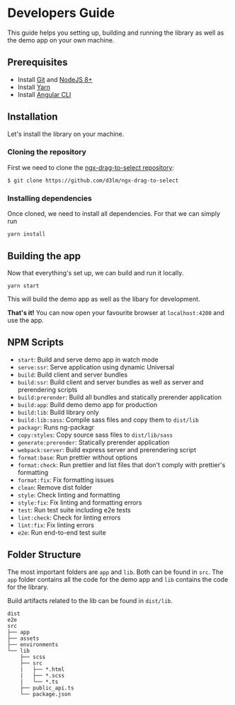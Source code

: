 # Developers Guide

This guide helps you setting up, building and running the library as well as the demo app on your own machine.

## Prerequisites

* Install [Git](https://git-scm.com) and [NodeJS 8+](https://nodejs.org)
* Install [Yarn](https://yarnpkg.com/en/)
* Install [Angular CLI](https://cli.angular.io)

## Installation

Let's install the library on your machine.

### Cloning the repository

First we need to clone the [ngx-drag-to-select repository](https://github.com/d3lm/ngx-drag-to-select):

```
$ git clone https://github.com/d3lm/ngx-drag-to-select
```

### Installing dependencies

Once cloned, we need to install all dependencies. For that we can simply run

```
yarn install
```

## Building the app

Now that everything's set up, we can build and run it locally.

```
yarn start
```

This will build the demo app as well as the libary for development.

**That's it!** You can now open your favourite browser at `localhost:4200` and use the app.

## NPM Scripts

* `start`: Build and serve demo app in watch mode
* `serve:ssr`: Serve application using dynamic Universal
* `build`: Build client and server bundles
* `build:ssr`: Build client and server bundles as well as server and prerendering scripts
* `build:prerender`: Build all bundles and statically prerender application
* `build:app`: Build demo demo app for production
* `build:lib`: Build library only
* `build:lib:sass`: Compile sass files and copy them to `dist/lib`
* `packagr`: Runs ng-packagr
* `copy:styles`: Copy source sass files to `dist/lib/sass`
* `generate:prerender`: Statically prerender application
* `webpack:server`: Build express server and prerendering script
* `format:base`: Run prettier without options
* `format:check`: Run prettier and list files that don't comply with prettier's formatting
* `format:fix`: Fix formatting issues
* `clean`: Remove dist folder
* `style`: Check linting and formatting
* `style:fix`: Fix linting and formatting errors
* `test`: Run test suite including e2e tests
* `lint:check`: Check for linting errors
* `lint:fix`: Fix linting errors
* `e2e`: Run end-to-end test suite

## Folder Structure

The most important folders are `app` and `lib`. Both can be found in `src`. The `app` folder contains all the code for the demo app and `lib` contains the code for the library.

Build artifacts related to the lib can be found in `dist/lib`.

```
dist
e2e
src
├── app
├── assets
├── environments
└── lib
    ├── scss
    ├── src
    |   ├── *.html
    |   ├── *.scss
    |   └── *.ts
    ├── public_api.ts
    └── package.json
```
